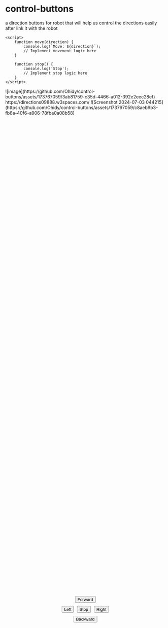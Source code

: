# control-buttons
a direction buttons for robot that will help us control the directions easily after link it with the robot 
<!DOCTYPE html>
<html lang="en">
<head>
    <meta charset="UTF-8">
    <meta name="viewport" content="width=device-width, initial-scale=1.0">
    <title>Control Buttons</title>
    <style>
        .controls {
            display: flex;
            flex-direction: column;
            align-items: center;
            gap: 10px;
            position: absolute;
            top: 50%;
            left: 50%;
            transform: translate(-50%, -50%);
        }
        .horizontal {
            display: flex;
            gap: 10px;
        }
    </style>
</head>
<body>
    <div class="controls">
        <button onclick="move('up')">Forward</button>
        <div class="horizontal">
            <button onclick="move('left')">Left</button>
            <button onclick="stop()">Stop</button>
            <button onclick="move('right')">Right</button>
        </div>
        <button onclick="move('down')">Backward</button>
    </div>

    <script>
        function move(direction) {
            console.log(`Move: ${direction}`);
            // Implement movement logic here
        }

        function stop() {
            console.log('Stop');
            // Implement stop logic here
        }
    </script>
</body>
</html>
![image](https://github.com/Ohidy/control-buttons/assets/173767059/3ab81759-c35d-4466-a012-392e2eec28ef)
https://directions09888.w3spaces.com/
![Screenshot 2024-07-03 044215](https://github.com/Ohidy/control-buttons/assets/173767059/c8aeb9b3-fb6a-40f6-a906-78fba0a08b58)
